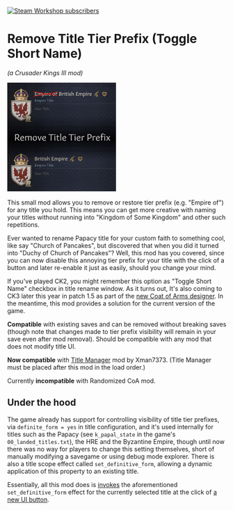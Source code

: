 <a href="https://steamcommunity.com/sharedfiles/filedetails/?id=2601437909"><img src="https://img.shields.io/endpoint.svg?url=https%3A%2F%2Fshieldsio-steam-workshop.jross.me%2F2601437909&style=for-the-badge" alt="Steam Workshop subscribers"></a>

Remove Title Tier Prefix (Toggle Short Name)
============================================
_(a Crusader Kings III mod)_

<img src="https://raw.githubusercontent.com/terrapass/ck3-mod-remove-title-tier-prefix/master/thumbnail.png" alt="Mod Thumbnail" width="250" height="250" />

This small mod allows you to remove or restore tier prefix (e.g. "Empire of") for any title you hold. This means you can get more creative with naming your titles without running into "Kingdom of Some Kingdom" and other such repetitions.

Ever wanted to rename Papacy title for your custom faith to something cool, like say "Church of Pancakes",  but discovered that when you did it turned into "Duchy of Church of Pancakes"? Well, this mod has you covered, since you can now disable this annoying tier prefix for your title with the click of a button and later re-enable it just as easily, should you change your mind.

If you've played CK2, you might remember this option as "Toggle Short Name" checkbox in title rename window.
As it turns out, It's also coming to CK3 later this year in patch 1.5 as part of the [new Coat of Arms designer](https://forumcontent.paradoxplaza.com/public/739696/1_main_screen.PNG).
In the meantime, this mod provides a solution for the current version of the game.

**Compatible** with existing saves and can be removed without breaking saves (though note that changes made to tier prefix visibility will remain in your save even after mod removal).
Should be compatible with any mod that does not modify title UI.

**Now compatible** with [Title Manager](https://steamcommunity.com/sharedfiles/filedetails/?id=2436624088) mod by Xman7373. (Title Manager must be placed after this mod in the load order.)

Currently **incompatible** with Randomized CoA mod.

Under the hood
--------------

The game already has support for controlling visibility of title tier prefixes, via `definite_form = yes` in title configuration, and it's used internally for titles such as the Papacy (see `k_papal_state` in the game's `00_landed_titles.txt`), the HRE and the Byzantine Empire, though until now there was no way for players to change this setting themselves, short of manually modifying a savegame or using debug mode explorer. There is also a title scope effect called `set_definitive_form`, allowing a dynamic application of this property to an existing title.

Essentially, all this mod does is [invokes](https://github.com/terrapass/ck3-mod-remove-title-tier-prefix/blob/master/common/scripted_guis/remove_title_prefix.txt) the aforementioned `set_definitive_form` effect for the currently selected title at the click of [a new UI button](https://github.com/terrapass/ck3-mod-remove-title-tier-prefix/blob/master/gui/window_title.gui#L142).
